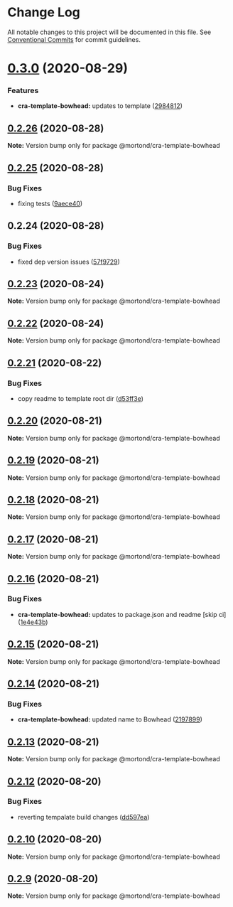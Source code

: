 # Change Log

All notable changes to this project will be documented in this file.
See [Conventional Commits](https://conventionalcommits.org) for commit guidelines.

# [0.3.0](https://github.com/daithimorton/bowhead/compare/@mortond/cra-template-bowhead@0.2.26...@mortond/cra-template-bowhead@0.3.0) (2020-08-29)


### Features

* **cra-template-bowhead:** updates to template ([2984812](https://github.com/daithimorton/bowhead/commit/29848120717a35e99dc50ee0440cef5a49ee26b9))





## [0.2.26](https://github.com/daithimorton/bowhead/compare/@mortond/cra-template-bowhead@0.2.25...@mortond/cra-template-bowhead@0.2.26) (2020-08-28)

**Note:** Version bump only for package @mortond/cra-template-bowhead





## [0.2.25](https://github.com/daithimorton/bowhead/compare/@mortond/cra-template-bowhead@0.2.24...@mortond/cra-template-bowhead@0.2.25) (2020-08-28)


### Bug Fixes

* fixing tests ([9aece40](https://github.com/daithimorton/bowhead/commit/9aece400eee075975a45b9687c2241286029a49c))





## 0.2.24 (2020-08-28)


### Bug Fixes

* fixed dep version issues ([57f9729](https://github.com/daithimorton/bowhead/commit/57f97294af9b96bb4ba01b5ce328baa2665ae32a))





## [0.2.23](https://github.com/daithimorton/bowhead/compare/@mortond/cra-template-bowhead@0.2.22...@mortond/cra-template-bowhead@0.2.23) (2020-08-24)

**Note:** Version bump only for package @mortond/cra-template-bowhead





## [0.2.22](https://github.com/daithimorton/bowhead/compare/@mortond/cra-template-bowhead@0.2.21...@mortond/cra-template-bowhead@0.2.22) (2020-08-24)

**Note:** Version bump only for package @mortond/cra-template-bowhead





## [0.2.21](https://github.com/daithimorton/bowhead/compare/@mortond/cra-template-bowhead@0.2.20...@mortond/cra-template-bowhead@0.2.21) (2020-08-22)


### Bug Fixes

* copy readme to template root dir ([d53ff3e](https://github.com/daithimorton/bowhead/commit/d53ff3e62c0d566a3cc01d8350a443db5e4db5b8))





## [0.2.20](https://github.com/daithimorton/bowhead/compare/@mortond/cra-template-bowhead@0.2.19...@mortond/cra-template-bowhead@0.2.20) (2020-08-21)

**Note:** Version bump only for package @mortond/cra-template-bowhead





## [0.2.19](https://github.com/daithimorton/bowhead/compare/@mortond/cra-template-bowhead@0.2.18...@mortond/cra-template-bowhead@0.2.19) (2020-08-21)

**Note:** Version bump only for package @mortond/cra-template-bowhead





## [0.2.18](https://github.com/daithimorton/bowhead/compare/@mortond/cra-template-bowhead@0.2.17...@mortond/cra-template-bowhead@0.2.18) (2020-08-21)

**Note:** Version bump only for package @mortond/cra-template-bowhead





## [0.2.17](https://github.com/daithimorton/bowhead/compare/@mortond/cra-template-bowhead@0.2.16...@mortond/cra-template-bowhead@0.2.17) (2020-08-21)

**Note:** Version bump only for package @mortond/cra-template-bowhead





## [0.2.16](https://github.com/daithimorton/bowhead/compare/@mortond/cra-template-bowhead@0.2.15...@mortond/cra-template-bowhead@0.2.16) (2020-08-21)


### Bug Fixes

* **cra-template-bowhead:** updates to package.json and readme [skip ci] ([1e4e43b](https://github.com/daithimorton/bowhead/commit/1e4e43b36a2514a0e3eb7eb0684555ebeb776a67))





## [0.2.15](https://github.com/daithimorton/bowhead/compare/@mortond/cra-template-bowhead@0.2.14...@mortond/cra-template-bowhead@0.2.15) (2020-08-21)

**Note:** Version bump only for package @mortond/cra-template-bowhead





## [0.2.14](https://github.com/daithimorton/bowhead/compare/@mortond/cra-template-bowhead@0.2.13...@mortond/cra-template-bowhead@0.2.14) (2020-08-21)


### Bug Fixes

* **cra-template-bowhead:** updated name to Bowhead ([2197899](https://github.com/daithimorton/bowhead/commit/2197899cb22ad9637ca3ebbeac14ead2cb5dd332))





## [0.2.13](https://github.com/daithimorton/bowhead/compare/@mortond/cra-template-bowhead@0.2.12...@mortond/cra-template-bowhead@0.2.13) (2020-08-21)

**Note:** Version bump only for package @mortond/cra-template-bowhead





## [0.2.12](https://github.com/daithimorton/bowhead/compare/@mortond/cra-template-bowhead@0.2.11...@mortond/cra-template-bowhead@0.2.12) (2020-08-20)


### Bug Fixes

* reverting tempalate build changes ([dd597ea](https://github.com/daithimorton/bowhead/commit/dd597ea4f7b47a1d60dfeb063bd62e542cf943a2))





## [0.2.10](https://github.com/daithimorton/bowhead/compare/@mortond/cra-template-bowhead@0.2.9...@mortond/cra-template-bowhead@0.2.10) (2020-08-20)

**Note:** Version bump only for package @mortond/cra-template-bowhead





## [0.2.9](https://github.com/daithimorton/bowhead/compare/@mortond/cra-template-bowhead@0.2.8...@mortond/cra-template-bowhead@0.2.9) (2020-08-20)

**Note:** Version bump only for package @mortond/cra-template-bowhead
